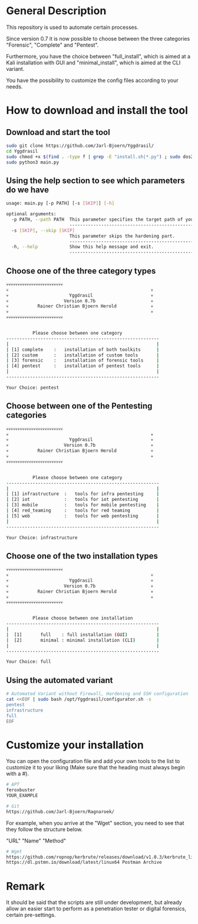 # General Description

This repository is used to automate certain processes. 

Since version 0.7 it is now possible to choose between the three categories "Forensic", "Complete" and "Pentest".

Furthermore, you have the choice between "full_install", which is aimed at a Kali installation with GUI and "minimal_install", which is aimed at the CLI variant.

You have the possibility to customize the config files according to your needs.<br />

# How to download and install the tool
## Download and start the tool
```bash
sudo git clone https://github.com/Jarl-Bjoern/Yggdrasil/
cd Yggdrasil
sudo chmod +x $(find . -type f | grep -E "install.sh|*.py") ; sudo dos2unix $(find . -type f)
sudo python3 main.py
```

## Using the help section to see which parameters do we have
```bash
usage: main.py [-p PATH] [-s [SKIP]] [-h]

optional arguments:
  -p PATH, --path PATH  This parameter specifies the target path of your custom tools.
                        ---------------------------------------------------------------
  -s [SKIP], --skip [SKIP]
                        This parameter skips the hardening part.
                        ---------------------------------------------------------------
  -h, --help            Show this help message and exit.
                        ---------------------------------------------------------------
```

## Choose one of the three category types
```bash
💀💀💀💀💀💀💀💀💀💀💀💀💀💀💀💀💀💀💀💀💀💀💀💀💀
💀                                                      💀
💀                       Yggdrasil                      💀
💀                     Version 0.7b                     💀
💀           Rainer Christian Bjoern Herold             💀
💀                                                      💀
💀💀💀💀💀💀💀💀💀💀💀💀💀💀💀💀💀💀💀💀💀💀💀💀💀


          Please choose between one category
----------------------------------------------------------
|                                                        |
| [1] complete    :   installation of both toolkits      |
| [2] custom      :   installation of custom tools       |
| [3] forensic    :   installation of forensic tools     |
| [4] pentest     :   installation of pentest tools      |
|                                                        |
----------------------------------------------------------

Your Choice: pentest
```

## Choose between one of the Pentesting categories
```bash
💀💀💀💀💀💀💀💀💀💀💀💀💀💀💀💀💀💀💀💀💀💀💀💀💀
💀                                                      💀
💀                       Yggdrasil                      💀
💀                     Version 0.7b                     💀
💀           Rainer Christian Bjoern Herold             💀
💀                                                      💀
💀💀💀💀💀💀💀💀💀💀💀💀💀💀💀💀💀💀💀💀💀💀💀💀💀


          Please choose between one category
----------------------------------------------------------
|                                                        |
| [1] infrastructure  :   tools for infra pentesting     |
| [2] iot             :   tools for iot pentesting       |
| [3] mobile          :   tools for mobile pentesting    |
| [4] red_teaming     :   tools for red teaming          |
| [5] web             :   tools for web pentesting       |
|                                                        |
----------------------------------------------------------

Your Choice: infrastructure
```

## Choose one of the two installation types
```bash
💀💀💀💀💀💀💀💀💀💀💀💀💀💀💀💀💀💀💀💀💀💀💀💀💀
💀                                                      💀
💀                       Yggdrasil                      💀
💀                     Version 0.7b                     💀
💀           Rainer Christian Bjoern Herold             💀
💀                                                      💀
💀💀💀💀💀💀💀💀💀💀💀💀💀💀💀💀💀💀💀💀💀💀💀💀💀


          Please choose between one installation
----------------------------------------------------------
|                                                        |
|  [1]       full    : full installation (GUI)           |
|  [2]       minimal : minimal installation (CLI)        |
|                                                        |
----------------------------------------------------------

Your Choice: full
```

## Using the automated variant
```bash
# Automated Variant without Firewall, Hardening and SSH configuration
cat <<EOF | sudo bash /opt/Yggdrasil/configurator.sh -s
pentest
infrastructure
full
EOF
```

# Customize your installation
You can open the configuration file and add your own tools to the list to customize it to your liking (Make sure that the heading must always begin with a #).
```bash
# APT
feroxbuster
YOUR_EXAMPLE

# Git
https://github.com/Jarl-Bjoern/Ragnaroek/
```

For example, when you arrive at the "Wget" section, you need to see that they follow the structure below.

"URL" "Name" "Method"

```bash
# Wget
https://github.com/ropnop/kerbrute/releases/download/v1.0.3/kerbrute_linux_amd64 kerbrute Executeable
https://dl.pstmn.io/download/latest/linux64 Postman Archive
```

# Remark
It should be said that the scripts are still under development, but already allow an easier start to perform as a penetration tester or digital forensics, certain pre-settings.
